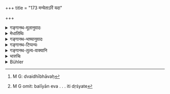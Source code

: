 +++
title = "173 मन्येताऽरिं यदा"

+++

<details><summary>गङ्गानथ-मूलानुवादः</summary>

When the king thinks his enemy to be stronger in every respect, then he should bifurcate his force and thus accomplish his own purpose.—(173)
</details>

<details><summary>मेधातिथिः</summary>

अशक्यं संधानं बलवता रुद्धस्य, दुर्गसंश्रयणं च हितम्, दुर्गं च बलावस्थापनम् एव द्वैधीभावात्[^२२०] । स च प्रागुक्तार्थः । बलीयान् एव हि व्यसने बलं द्वैधा करोतीति दृश्यते[^२२१] ॥ ७.१७३ ॥


[^२२१]:
     M G omit: balīyān eva . . . iti dṛśyate


[^२२०]:
     M G: dvaidhībhāvaḥ
</details>

<details><summary>गङ्गानथ-भाष्यानुवादः</summary>

When a man has been attacked by a strong enemy, recouping is impossible; what is beneficial is resorting to a fortress; and this means garrisoning, which involves ‘bifurcation’; this has been already explained above. As a matter of fact, it is found that, under ordinary circumstances, it is only the more powerful king who divides his forces, when under difficulties.—(173)
</details>

<details><summary>गङ्गानथ-टिप्पन्यः</summary>

This verse is quoted in *Vīramitrodaya* (Rājanīti, p. 327).
</details>

<details><summary>गङ्गानथ-तुल्य-वाक्यानि</summary>

*Viṣṇudharmottara* (Vīramitrodaya-Rājanīti, p. 327).—‘The powerful king
shall have recourse to the division of his army, when he finds that his
rear-guard is not reliable.’
</details>

<details><summary>भारुचिः</summary>

बलवताभिभूतो ऽशक्ये संधाने दुर्गापाश्रयो द्विधा कृत्वासीत ॥ ७.१७३ ॥
</details>

<details><summary>Bühler</summary>

173	When the king knows the enemy to be stronger in every respect, then let him divide his army and thus achieve his purpose.
</details>
